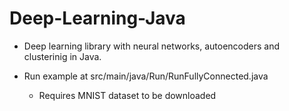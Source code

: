 # Deep-Learning-Java
* Deep learning library with neural networks, autoencoders and clusterinig in Java.

* Run example at src/main/java/Run/RunFullyConnected.java
  
  * Requires MNIST dataset to be downloaded
